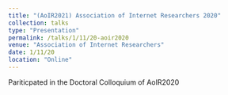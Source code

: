 ```yaml
---
title: "(AoIR2021) Association of Internet Researchers 2020"
collection: talks
type: "Presentation"
permalink: /talks/1/11/20-aoir2020
venue: "Association of Internet Researchers"
date: 1/11/20
location: "Online"
---
```


Pariticpated in the Doctoral Colloquium of AoIR2020
